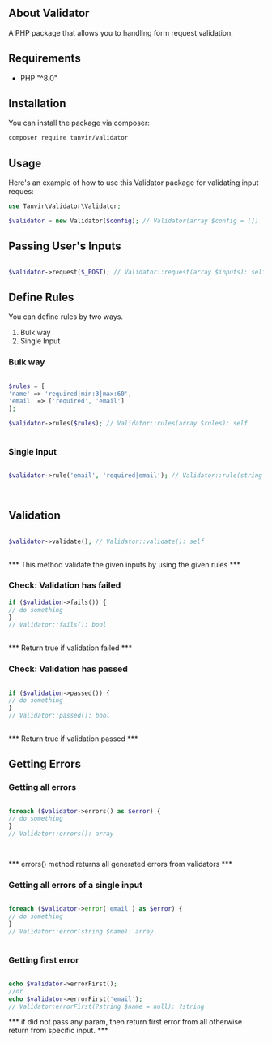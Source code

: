 ## About Validator

A PHP package that allows you to handling form request validation.

## Requirements

- PHP "^8.0"



## Installation

You can install the package via composer:

```bash
composer require tanvir/validator
```



## Usage

Here's an example of how to use this Validator package for validating input reques: 

```php
use Tanvir\Validator\Validator;

$validator = new Validator($config); // Validator(array $config = [])
```


## Passing  User's Inputs

```php

$validator->request($_POST); // Validator::request(array $inputs): self 
```

## Define Rules

You can define rules by two ways.
1. Bulk way
2. Single Input

### Bulk way

```php

$rules = [
'name' => 'required|min:3|max:60',
'email' => ['required', 'email']
];

$validator->rules($rules); // Validator::rules(array $rules): self
 
```

### Single Input

```php

$validator->rule('email', 'required|email'); // Validator::rule(string $name, array|string $rule): self

 
```

## Validation

```php

$validator->validate(); // Validator::validate(): self
 
```
*** This method validate the given inputs by using the given rules ***

### Check: Validation has failed

```php
if ($validation->fails()) {
// do something
}
// Validator::fails(): bool
 
```
*** Return true if validation failed ***

### Check: Validation has passed

```php

if ($validation->passed()) {
// do something
}
// Validator::passed(): bool
 
```
*** Return true if validation passed ***

## Getting Errors

### Getting all errors

```php

foreach ($validator->errors() as $error) {
// do something
}
// Validator::errors(): array

 
```
*** errors() method returns all generated errors from validators ***

### Getting all errors of a single input

```php

foreach ($validator->error('email') as $error) {
// do something
}
// Validator::error(string $name): array
 
```

### Getting first error


```php

echo $validator->errorFirst();
//or
echo $validator->errorFirst('email');
// Validator:errorFirst(?string $name = null): ?string

```

*** if did not pass any param, then return first error from all otherwise return from specific input. ***

